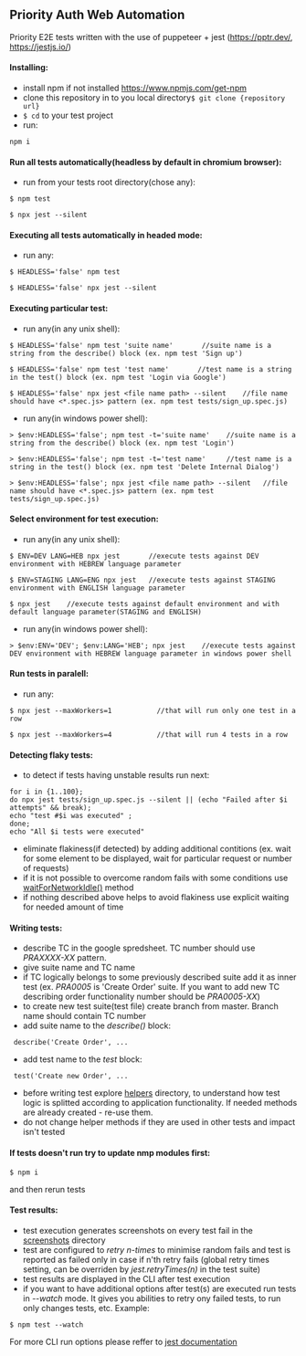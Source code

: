## Priority Auth Web Automation

Priority E2E tests written with the use of puppeteer + jest (https://pptr.dev/, https://jestjs.io/) 


#### Installing:
- install npm if not installed https://www.npmjs.com/get-npm
- clone this repository in to you local directory``$ git clone {repository url}``
- ``$ cd`` to your test project
- run:
```
npm i
```

#### Run all tests automatically(headless by default in chromium browser):
- run from your tests root directory(chose any):
```
$ npm test

$ npx jest --silent
```

#### Executing all tests automatically in headed mode:
- run any:
```
$ HEADLESS='false' npm test

$ HEADLESS='false' npx jest --silent
```
#### Executing particular test:
- run any(in any unix shell):
```
$ HEADLESS='false' npm test 'suite name'       //suite name is a string from the describe() block (ex. npm test 'Sign up')

$ HEADLESS='false' npm test 'test name'       //test name is a string in the test() block (ex. npm test 'Login via Google')

$ HEADLESS='false' npx jest <file name path> --silent    //file name should have <*.spec.js> pattern (ex. npm test tests/sign_up.spec.js)
```
- run any(in windows power shell):
```
> $env:HEADLESS='false'; npm test -t='suite name'    //suite name is a string from the describe() block (ex. npm test 'Login')

> $env:HEADLESS='false'; npm test -t='test name'     //test name is a string in the test() block (ex. npm test 'Delete Internal Dialog')

> $env:HEADLESS='false'; npx jest <file name path> --silent   //file name should have <*.spec.js> pattern (ex. npm test tests/sign_up.spec.js)
```

#### Select environment for test execution:
- run any(in any unix shell):
```
$ ENV=DEV LANG=HEB npx jest       //execute tests against DEV environment with HEBREW language parameter

$ ENV=STAGING LANG=ENG npx jest   //execute tests against STAGING environment with ENGLISH language parameter

$ npx jest    //execute tests against default environment and with default language parameter(STAGING and ENGLISH)
```
- run any(in windows power shell):
```
> $env:ENV='DEV'; $env:LANG='HEB'; npx jest    //execute tests against DEV environment with HEBREW language parameter in windows power shell
```

#### Run tests in paralell:
- run any:
```
$ npx jest --maxWorkers=1           //that will run only one test in a row

$ npx jest --maxWorkers=4           //that will run 4 tests in a row
```

#### Detecting flaky tests:
- to detect if tests having unstable results run next:

```
for i in {1..100}; 
do npx jest tests/sign_up.spec.js --silent || (echo "Failed after $i attempts" && break); 
echo "test #$i was executed" ; 
done; 
echo "All $i tests were executed"
```
- eliminate flakiness(if detected) by adding additional contitions (ex. wait for some element to be displayed, wait for particular request or number of requests)
- if it is not possible to overcome random fails with some conditions use [waitForNetworkIdle()](support/helpers/BasicHelper.js) method
- if nothing described above helps to avoid flakiness use explicit waiting for needed amount of time

#### Writing tests:
- describe TC in the google spredsheet. TC number should use *PRAXXXX-XX* pattern.
- give suite name and TC name
- if TC logically belongs to some previously described suite add it as inner test (ex. *PRA0005* is 'Create Order' suite. If you want to add new TC describing order functionality number should be *PRA0005-XX*)
- to create new test suite(test file) create branch from master. Branch name should contain TC number
- add suite name to the *describe()* block:
```
 describe('Create Order', ...
```
- add test name to the *test* block:
```
 test('Create new Order', ...
```
- before writing test explore [helpers](support/) directory, to understand how test logic is splitted according to application functionality. If needed methods are already created - re-use them.
- do not change helper methods if they are used in other tests and impact isn't tested

#### If tests doesn't run try to update nmp modules first:

```
$ npm i
```
and then rerun tests

#### Test results:
- test execution generates screenshots on every test fail in the [screenshots](reports/screenshots) directory
- test are configured to *retry n-times* to minimise random fails and test is reported as failed only in case if n'th retry fails (global retry times setting, can be overriden by *jest.retryTimes(n)* in the test suite)
- test results are displayed in the CLI after test execution
- if you want to have additional options after test(s) are executed run tests in *--watch* mode. It gives you abilities to retry ony failed tests, to run only changes tests, etc. Example:

```
$ npm test --watch
```

For more CLI run options please reffer to [jest documentation](https://jestjs.io/docs/en/cli.html)
